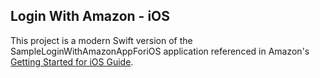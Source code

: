 ## Login With Amazon - iOS 

This project is a modern Swift version of the SampleLoginWithAmazonAppForiOS application referenced in Amazon's [Getting Started for iOS Guide](http://login.amazon.com/ios). 
